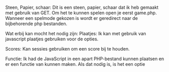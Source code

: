 Steen, Papier, schaar:
Dit is een steen, papier, schaar dat ik heb gemaakt met gebruik van GET. 
Om het te kunnen spelen open je eerst game.php.
Wanneer een spelmode gekozen is wordt er geredirect naar de bijbehorende php bestanden.

Wat erbij kan mocht het nodig zijn:
Plaatjes: Ik kan met gebruik van javascript plaatjes gebruiken voor de opties.

Scores: Kan sessies gebruiken om een score bij te houden.

Functie: Ik had de JavaScript in een apart PHP-bestand kunnen plaatsen en er een functie van kunnen maken. Als dat nodig is, is het een optie